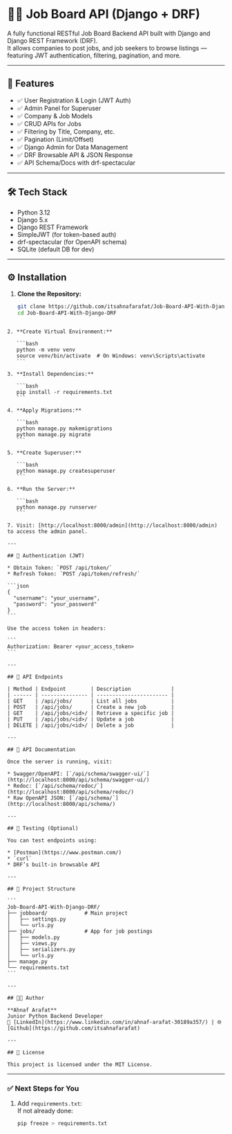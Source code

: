 # 🧑‍💼 Job Board API (Django + DRF)

A fully functional RESTful Job Board Backend API built with Django and Django REST Framework (DRF).  
It allows companies to post jobs, and job seekers to browse listings — featuring JWT authentication, filtering, pagination, and more.

---

## 🚀 Features

- ✅ User Registration & Login (JWT Auth)
- ✅ Admin Panel for Superuser
- ✅ Company & Job Models
- ✅ CRUD APIs for Jobs
- ✅ Filtering by Title, Company, etc.
- ✅ Pagination (Limit/Offset)
- ✅ Django Admin for Data Management
- ✅ DRF Browsable API & JSON Response
- ✅ API Schema/Docs with drf-spectacular

---

## 🛠️ Tech Stack

- Python 3.12
- Django 5.x
- Django REST Framework
- SimpleJWT (for token-based auth)
- drf-spectacular (for OpenAPI schema)
- SQLite (default DB for dev)

---

## ⚙️ Installation

1. **Clone the Repository:**

   ```bash
   git clone https://github.com/itsahnafarafat/Job-Board-API-With-Django-DRF.git
   cd Job-Board-API-With-Django-DRF
````

2. **Create Virtual Environment:**

   ```bash
   python -m venv venv
   source venv/bin/activate  # On Windows: venv\Scripts\activate
   ```

3. **Install Dependencies:**

   ```bash
   pip install -r requirements.txt
   ```

4. **Apply Migrations:**

   ```bash
   python manage.py makemigrations
   python manage.py migrate
   ```

5. **Create Superuser:**

   ```bash
   python manage.py createsuperuser
   ```

6. **Run the Server:**

   ```bash
   python manage.py runserver
   ```

7. Visit: [http://localhost:8000/admin](http://localhost:8000/admin) to access the admin panel.

---

## 🔐 Authentication (JWT)

* Obtain Token: `POST /api/token/`
* Refresh Token: `POST /api/token/refresh/`

```json
{
  "username": "your_username",
  "password": "your_password"
}
```

Use the access token in headers:

```
Authorization: Bearer <your_access_token>
```

---

## 🔗 API Endpoints

| Method | Endpoint        | Description             |
| ------ | --------------- | ----------------------- |
| GET    | /api/jobs/      | List all jobs           |
| POST   | /api/jobs/      | Create a new job        |
| GET    | /api/jobs/<id>/ | Retrieve a specific job |
| PUT    | /api/jobs/<id>/ | Update a job            |
| DELETE | /api/jobs/<id>/ | Delete a job            |

---

## 📄 API Documentation

Once the server is running, visit:

* Swagger/OpenAPI: [`/api/schema/swagger-ui/`](http://localhost:8000/api/schema/swagger-ui/)
* Redoc: [`/api/schema/redoc/`](http://localhost:8000/api/schema/redoc/)
* Raw OpenAPI JSON: [`/api/schema/`](http://localhost:8000/api/schema/)

---

## 🧪 Testing (Optional)

You can test endpoints using:

* [Postman](https://www.postman.com/)
* `curl`
* DRF’s built-in browsable API

---

## 📁 Project Structure

```
Job-Board-API-With-Django-DRF/
├── jobboard/            # Main project
│   ├── settings.py
│   └── urls.py
├── jobs/                # App for job postings
│   ├── models.py
│   ├── views.py
│   ├── serializers.py
│   └── urls.py
├── manage.py
└── requirements.txt
```

---

## 👨‍💻 Author

**Ahnaf Arafat**
Junior Python Backend Developer
🔗 [LinkedIn](https://www.linkedin.com/in/ahnaf-arafat-30189a357/) | 🌐 [Github](https://github.com/itsahnafarafat)

---

## 📃 License

This project is licensed under the MIT License.

````

---

### ✅ Next Steps for You

1. Add `requirements.txt`:  
   If not already done:
   ```bash
   pip freeze > requirements.txt
````

